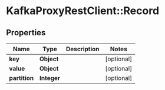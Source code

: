 # KafkaProxyRestClient::Record

## Properties
Name | Type | Description | Notes
------------ | ------------- | ------------- | -------------
**key** | **Object** |  | [optional] 
**value** | **Object** |  | [optional] 
**partition** | **Integer** |  | [optional] 


